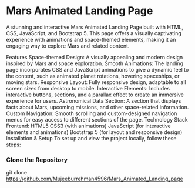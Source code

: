 <h1>Mars Animated Landing Page</h1>
A stunning and interactive Mars Animated Landing Page built with HTML, CSS, JavaScript, and Bootstrap 5. This page offers a visually captivating experience with animations and space-themed elements, making it an engaging way to explore Mars and related content.

Features
Space-themed Design: A visually appealing and modern design inspired by Mars and space exploration.
Smooth Animations: The landing page incorporates CSS and JavaScript animations to give a dynamic feel to the content, such as animated planet rotations, hovering spaceships, or moving stars.
Responsive Layout: Fully responsive design, adaptable to all screen sizes from desktop to mobile.
Interactive Elements: Includes interactive buttons, sections, and a parallax effect to create an immersive experience for users.
Astronomical Data Section: A section that displays facts about Mars, upcoming missions, and other space-related information.
Custom Navigation: Smooth scrolling and custom-designed navigation menus for easy access to different sections of the page.
Technology Stack
Frontend:
HTML5
CSS3 (with animations)
JavaScript (for interactive elements and animations)
Bootstrap 5 (for layout and responsive design)
Installation & Setup
To set up and view the project locally, follow these steps:

<h3>Clone the Repository</h3>

git clone https://github.com/Mujeeburrehman4596/Mars_Animated_Landing_page
